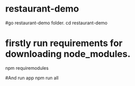 # restaurant-demo
#go  restaurant-demo folder.
cd  restaurant-demo 

# firstly run requirements for downloading node_modules.
npm requiremodules

#And run app
npm run all
